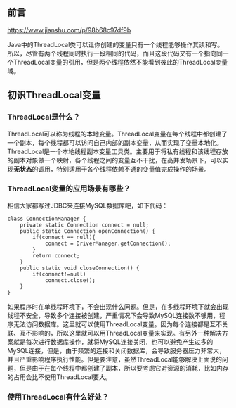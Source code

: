 ## 前言

https://www.jianshu.com/p/98b68c97df9b

Java中的ThreadLocal类可以让你创建的变量只有一个线程能够操作其读和写。所以，尽管有两个线程同时执行一段相同的代码，而且这段代码又有一个指向同一个ThreadLocal变量的引用，但是两个线程依然不能看到彼此的ThreadLocal变量域。

## 初识ThreadLocal变量

### ThreadLocal是什么？
ThreadLocal可以称为线程的本地变量。ThreadLocal变量在每个线程中都创建了一个副本，每个线程都可以访问自己内部的副本变量，从而实现了变量本地化。ThreadLocal是一个本地线程副本变量工具类。主要用于将私有线程和该线程存放的副本对象做一个映射，各个线程之间的变量互不干扰，在高并发场景下，可以实现**无状态**的调用，特别适用于各个线程依赖不通的变量值完成操作的场景。

### ThreadLocal变量的应用场景有哪些？
相信大家都写过JDBC来连接MySQL数据库吧，如下代码：
```
class ConnectionManager {
    private static Connection connect = null;
    public static Connection openConnection() {
        if(connect == null){
            connect = DriverManager.getConnection();
        }
        return connect;
    }
    public static void closeConnection() {
        if(connect!=null)
            connect.close();
    }
}
```
如果程序时在单线程环境下，不会出现什么问题。但是，在多线程环境下就会出现线程不安全，导致多个连接被创建，严重情况下会导致MySQL连接数不够用，程序无法访问数据库。这里就可以使用ThreadLocal变量。因为每个连接都是互不关联、互不影响的，所以这里就可以用ThreadLocal变量来实现。有另外一种解决方案就是每次进行数据库操作，就将MySQL连接关闭，也可以避免产生过多的MySQL连接，但是，由于频繁的连接和关闭数据库，会导致服务器压力非常大，并且严重影响程序执行性能。但是要注意，虽然ThreadLocal能够解决上面说的问题，但是由于在每个线程中都创建了副本，所以要考虑它对资源的消耗，比如内存的占用会比不使用ThreadLocal要大。

### 使用ThreadLocal有什么好处？
